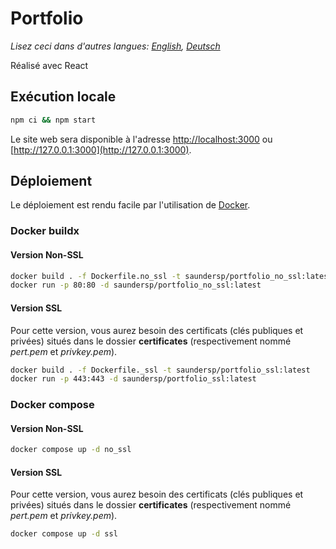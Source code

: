 # Portfolio

_Lisez ceci dans d'autres langues: [English](README.md), [Deutsch](README.ge.md)_

Réalisé avec React

## Exécution locale

```bash
npm ci && npm start
```

Le site web sera disponible à l'adresse [http://localhost:3000](http://localhost:3000) ou [http://127.0.0.1:3000](http://127.0.0.1:3000).

## Déploiement

Le déploiement est rendu facile par l'utilisation de [Docker](https://docs.docker.com/).

### Docker buildx

#### Version Non-SSL

```bash
docker build . -f Dockerfile.no_ssl -t saundersp/portfolio_no_ssl:latest
docker run -p 80:80 -d saundersp/portfolio_no_ssl:latest
```

#### Version SSL

Pour cette version, vous aurez besoin des certificats (clés publiques et privées) situés dans le dossier **certificates** (respectivement nommé _pert.pem_ et _privkey.pem_).

```bash
docker build . -f Dockerfile._ssl -t saundersp/portfolio_ssl:latest
docker run -p 443:443 -d saundersp/portfolio_ssl:latest
```

### Docker compose

#### Version Non-SSL

```bash
docker compose up -d no_ssl
```

#### Version SSL

Pour cette version, vous aurez besoin des certificats (clés publiques et privées) situés dans le dossier **certificates** (respectivement nommé _pert.pem_ et _privkey.pem_).

```bash
docker compose up -d ssl
```

